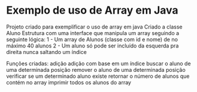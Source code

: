 # Exemplo de uso de Array em Java

Projeto criado para exemplificar o uso de array em java
Criado a classe Aluno Estrutura com uma interface que manipula um array seguindo a seguinte lógica:
	1 - Um array de Alunos (classe com id e nome) de no máximo 40 alunos
	2 - Um aluno só pode ser incluído da esquerda pra direita nunca saltando um índice
	
Funções criadas:
	adição
	adição com base em um índice
	buscar o aluno de uma determinada posição
	remover o aluno de uma determinada posição
	verificar se um determinado aluno existe
	retornar o número de alunos que contém no array
	imprimir todos os alunos do array
	
